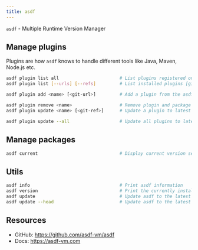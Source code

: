 ```yaml
---
title: asdf
---
```

`asdf` - Multiple Runtime Version Manager

## Manage plugins

Plugins are how `asdf` knows to handle different tools like Java, Maven, Node.js etc.

```bash
asdf plugin list all                       # List plugins registered on asdf with URLs
asdf plugin list [--urls] [--refs]         # List installed plugins [git urls] [git-ref]

asdf plugin add <name> [<git-url>]         # Add a plugin from the asdf plugin repo OR, add a custom Git repo with name and URL

asdf plugin remove <name>                  # Remove plugin and package versions
asdf plugin update <name> [<git-ref>]      # Update a plugin to latest commit

asdf plugin update --all                   # Update all plugins to latest
```

## Manage packages

```bash
asdf current                               # Display current version set or being used for all packages
```

## Utils

```bash
asdf info                                  # Print asdf information
asdf version                               # Print the currently installed version of asdf
asdf update                                # Update asdf to the latest stable release
asdf update --head                         # Update asdf to the latest on the master branch
```

## Resources
- GitHub: https://github.com/asdf-vm/asdf
- Docs:   https://asdf-vm.com
